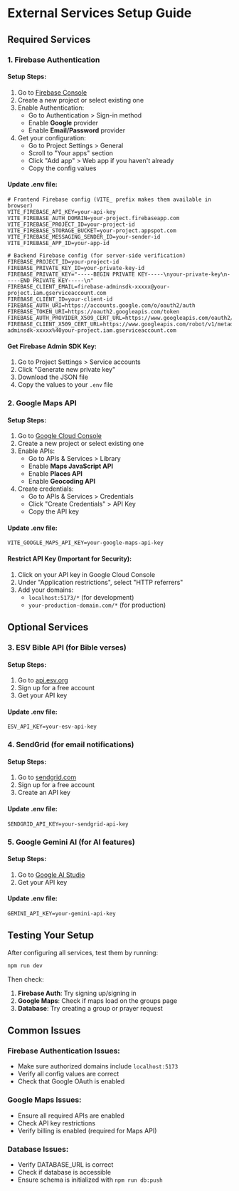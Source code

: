 # External Services Setup Guide

## Required Services

### 1. Firebase Authentication

#### Setup Steps:
1. Go to [Firebase Console](https://console.firebase.google.com/)
2. Create a new project or select existing one
3. Enable Authentication:
   - Go to Authentication > Sign-in method
   - Enable **Google** provider
   - Enable **Email/Password** provider
4. Get your configuration:
   - Go to Project Settings > General
   - Scroll to "Your apps" section
   - Click "Add app" > Web app if you haven't already
   - Copy the config values

#### Update .env file:
```env
# Frontend Firebase config (VITE_ prefix makes them available in browser)
VITE_FIREBASE_API_KEY=your-api-key
VITE_FIREBASE_AUTH_DOMAIN=your-project.firebaseapp.com
VITE_FIREBASE_PROJECT_ID=your-project-id
VITE_FIREBASE_STORAGE_BUCKET=your-project.appspot.com
VITE_FIREBASE_MESSAGING_SENDER_ID=your-sender-id
VITE_FIREBASE_APP_ID=your-app-id

# Backend Firebase config (for server-side verification)
FIREBASE_PROJECT_ID=your-project-id
FIREBASE_PRIVATE_KEY_ID=your-private-key-id
FIREBASE_PRIVATE_KEY="-----BEGIN PRIVATE KEY-----\nyour-private-key\n-----END PRIVATE KEY-----\n"
FIREBASE_CLIENT_EMAIL=firebase-adminsdk-xxxxx@your-project.iam.gserviceaccount.com
FIREBASE_CLIENT_ID=your-client-id
FIREBASE_AUTH_URI=https://accounts.google.com/o/oauth2/auth
FIREBASE_TOKEN_URI=https://oauth2.googleapis.com/token
FIREBASE_AUTH_PROVIDER_X509_CERT_URL=https://www.googleapis.com/oauth2/v1/certs
FIREBASE_CLIENT_X509_CERT_URL=https://www.googleapis.com/robot/v1/metadata/x509/firebase-adminsdk-xxxxx%40your-project.iam.gserviceaccount.com
```

#### Get Firebase Admin SDK Key:
1. Go to Project Settings > Service accounts
2. Click "Generate new private key"
3. Download the JSON file
4. Copy the values to your `.env` file

### 2. Google Maps API

#### Setup Steps:
1. Go to [Google Cloud Console](https://console.cloud.google.com/)
2. Create a new project or select existing one
3. Enable APIs:
   - Go to APIs & Services > Library
   - Enable **Maps JavaScript API**
   - Enable **Places API**
   - Enable **Geocoding API**
4. Create credentials:
   - Go to APIs & Services > Credentials
   - Click "Create Credentials" > API Key
   - Copy the API key

#### Update .env file:
```env
VITE_GOOGLE_MAPS_API_KEY=your-google-maps-api-key
```

#### Restrict API Key (Important for Security):
1. Click on your API key in Google Cloud Console
2. Under "Application restrictions", select "HTTP referrers"
3. Add your domains:
   - `localhost:5173/*` (for development)
   - `your-production-domain.com/*` (for production)

## Optional Services

### 3. ESV Bible API (for Bible verses)

#### Setup Steps:
1. Go to [api.esv.org](https://api.esv.org/)
2. Sign up for a free account
3. Get your API key

#### Update .env file:
```env
ESV_API_KEY=your-esv-api-key
```

### 4. SendGrid (for email notifications)

#### Setup Steps:
1. Go to [sendgrid.com](https://sendgrid.com/)
2. Sign up for a free account
3. Create an API key

#### Update .env file:
```env
SENDGRID_API_KEY=your-sendgrid-api-key
```

### 5. Google Gemini AI (for AI features)

#### Setup Steps:
1. Go to [Google AI Studio](https://makersuite.google.com/)
2. Get your API key

#### Update .env file:
```env
GEMINI_API_KEY=your-gemini-api-key
```

## Testing Your Setup

After configuring all services, test them by running:

```bash
npm run dev
```

Then check:
1. **Firebase Auth**: Try signing up/signing in
2. **Google Maps**: Check if maps load on the groups page
3. **Database**: Try creating a group or prayer request

## Common Issues

### Firebase Authentication Issues:
- Make sure authorized domains include `localhost:5173`
- Verify all config values are correct
- Check that Google OAuth is enabled

### Google Maps Issues:
- Ensure all required APIs are enabled
- Check API key restrictions
- Verify billing is enabled (required for Maps API)

### Database Issues:
- Verify DATABASE_URL is correct
- Check if database is accessible
- Ensure schema is initialized with `npm run db:push`
